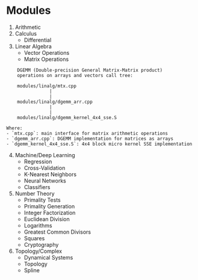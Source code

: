 Modules
====
1. Arithmetic
2. Calculus
   - Differential
3. Linear Algebra
   - Vector Operations
   - Matrix Operations
```
    DGEMM (Double-precision General Matrix-Matrix product) 
    operations on arrays and vectors call tree:

    modules/linalg/mtx.cpp
                |
                |
    modules/linalg/dgemm_arr.cpp
                |
                |
    modules/linalg/dgemm_kernel_4x4_sse.S

```
    Where:
    - `mtx.cpp`: main interface for matrix arithmetic operations
    - `dgemm_arr.cpp`: DGEMM implementation for matrices as arrays
    - `dgemm_kernel_4x4_sse.S`: 4x4 block micro kernel SSE implementation

4. Machine/Deep Learning
   - Regression
   - Cross-Validation
   - K-Nearest Neighbors
   - Neural Networks
   - Classifiers
5. Number Theory
   - Primality Tests
   - Primality Generation
   - Integer Factorization
   - Euclidean Division
   - Logarithms
   - Greatest Common Divisors
   - Squares
   - Cryptography
6. Topology/Complex
   - Dynamical Systems
   - Topology
   - Spline
